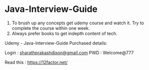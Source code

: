 # Java-Interview-Guide

1. To brush up any concepts get udemy course and watch it. Try to complete the course within one week.
2. Always prefer books to get indepth content of tech.


Udemy - Java-Interview-Guide Purchased details:

Login : sharathprakashdixon@gmail.com
PWD :   Welcome@777

Read this :  https://12factor.net/



